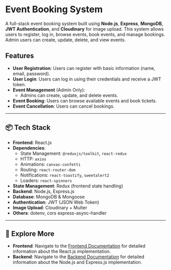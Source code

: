  # Event Booking System

A full-stack event booking system built using **Node.js**, **Express**, **MongoDB**, **JWT Authentication**, and **Cloudinary** for image upload. This system allows users to register, log in, browse events, book events, and manage bookings. Admin users can create, update, delete, and view events.

## Features

- **User Registration**: Users can register with basic information (name, email, password).
- **User Login**: Users can log in using their credentials and receive a JWT token.
- **Event Management** (Admin Only):
  - Admins can create, update, and delete events.
- **Event Booking**: Users can browse available events and book tickets.
- **Event Cancellation**: Users can cancel bookings.
   


---


## 📦 Tech Stack
- **Frontend**: React.js
- **Dependencies**:
   - State Management: `@reduxjs/toolkit`, `react-redux`
   - HTTP: `axios`
   - Animations: `canvas-confetti`
   - Routing: `react-router-dom`
   - Notifications: `react-toastify`, `sweetalert2`
   - Loaders: `react-spinners`
- **State Management**: Redux (frontend state handling)
- **Backend**: Node.js, Express.js
- **Database**: MongoDB & Mongoose
- **Authentication**: JWT (JSON Web Token)
- **Image Upload**: Cloudinary + Multer
- **Others**: dotenv, cors express-async-handler 

---

## 🔗 Explore More

- **Frontend**: Navigate to the [Frontend Documentation](./frontend/README.md) for detailed information about the React.js implementation.
- **Backend**: Navigate to the [Backend Documentation](./backend/README.md) for detailed information about the Node.js and Express.js implementation.